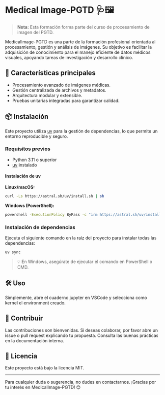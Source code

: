 # Medical Image-PGTD 🩺🖼️

> **Nota:** Esta formación forma parte del curso de procesamiento de imagen del PGTD.

MedicalImage-PGTD es una parte de la formación profesional orientada al procesamiento, gestión y análisis de imágenes. Su objetivo es facilitar la adquisición de conocimiento para el manejo eficiente de datos médicos visuales, apoyando tareas de investigación y desarrollo clínico.

## 🚀 Características principales

- Procesamiento avanzado de imágenes médicas.
- Gestión centralizada de archivos y metadatos.
- Arquitectura modular y extensible.
- Pruebas unitarias integradas para garantizar calidad.

## 📦 Instalación

Este proyecto utiliza [uv](https://github.com/astral-sh/uv) para la gestión de dependencias, lo que permite un entorno reproducible y seguro.

### Requisitos previos

- Python 3.11 o superior
- [uv](https://github.com/astral-sh/uv) instalado

#### Instalación de uv

**Linux/macOS:**
```sh
curl -Ls https://astral.sh/uv/install.sh | sh
```

**Windows (PowerShell):**
```bash
powershell -ExecutionPolicy ByPass -c "irm https://astral.sh/uv/install.ps1 | iex"
```

### Instalación de dependencias

Ejecuta el siguiente comando en la raíz del proyecto para instalar todas las dependencias:

```sh
uv sync
```

> 💡 En Windows, asegúrate de ejecutar el comando en PowerShell o CMD.


## 🛠️ Uso

Simplemente, abre el cuaderno jupyter en VSCode y selecciona como kernel el environment creado.


## 🤝 Contribuir

Las contribuciones son bienvenidas. Si deseas colaborar, por favor abre un issue o pull request explicando tu propuesta. Consulta las buenas prácticas en la documentación interna.

## 📄 Licencia

Este proyecto está bajo la licencia MIT.

---
Para cualquier duda o sugerencia, no dudes en contactarnos. ¡Gracias por tu interés en MedicalImage-PGTD! 😊

